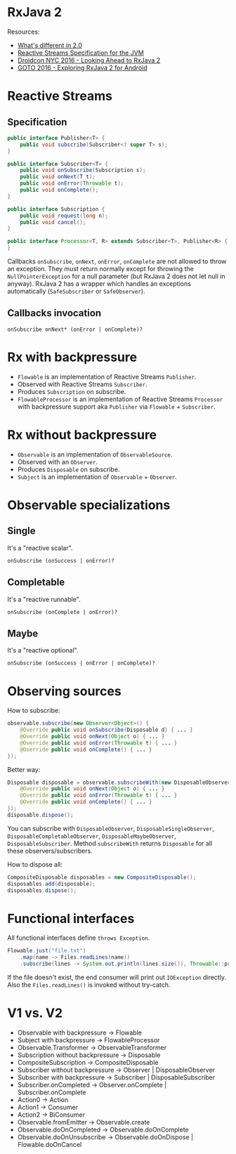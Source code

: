 RxJava 2
========

Resources:

- [What's different in 2.0](https://github.com/ReactiveX/RxJava/wiki/What's-different-in-2.0)
- [Reactive Streams Specification for the JVM](https://github.com/reactive-streams/reactive-streams-jvm)
- [Droidcon NYC 2016 - Looking Ahead to RxJava 2](https://www.youtube.com/watch?v=hcxMtomE6fI)
- [GOTO 2016 - Exploring RxJava 2 for Android](https://www.youtube.com/watch?v=htIXKI5gOQU)


Reactive Streams
================

Specification
-------------

```java
public interface Publisher<T> {
	public void subscribe(Subscriber<? super T> s);
}

public interface Subscriber<T> {
	public void onSubscribe(Subscription s);
	public void onNext(T t);
	public void onError(Throwable t);
	public void onComplete();
}

public interface Subscription {
	public void request(long n);
	public void cancel();
}

public interface Processor<T, R> extends Subscriber<T>, Publisher<R> {
}
```

Callbacks `onSubscribe`, `onNext`, `onError`, `onComplete` are not allowed to throw an exception. They must return normally except for throwing the `NullPointerException` for a null parameter (but RxJava 2 does not let null in anyway). RxJava 2 has a wrapper which handles an exceptions automatically (`SafeSubscriber` or `SafeObserver`).

Callbacks invocation
--------------------

```
onSubscribe onNext* (onError | onComplete)?
```


Rx with backpressure
====================

- `Flowable` is an implementation of Reactive Streams `Publisher`.
- Observed with Reactive Streams `Subscriber`.
- Produces `Subscription` on subscribe.
- `FlowableProcessor` is an implementation of Reactive Streams `Processor` with backpressure support aka `Publisher` via `Flowable` + `Subscriber`.


Rx without backpressure
=======================

- `Observable` is an implementation of `ObservableSource`.
- Observed with an `Observer`.
- Produces `Disposable` on subscribe.
- `Subject` is an implementation of `Observable` + `Observer`.


Observable specializations
==========================

Single
------

It's a "reactive scalar".

```
onSubscribe (onSuccess | onError)?
```

Completable
-----------

It's a "reactive runnable".

```
onSubscribe (onComplete | onError)?
```

Maybe
-----

It's a "reactive optional".

```
onSubscribe (onSuccess | onError | onComplete)?
```


Observing sources
=================

How to subscribe:

```java
observable.subscribe(new Observer<Object>() {
	@Override public void onSubscribe(Disposable d) { ... }
	@Override public void onNext(Object o) { ... }
	@Override public void onError(Throwable t) { ... }
	@Override public void onComplete() { ... }
});
```

Better way:

```java
Disposable disposable = observable.subscribeWith(new DisposableObserver<Object>() {
	@Override public void onNext(Object o) { ... }
	@Override public void onError(Throwable t) { ... }
	@Override public void onComplete() { ... }
});
disposable.dispose();
```

You can subscribe with `DisposableObserver`, `DisposableSingleObserver`, `DisposableCompletableObserver`, `DisposableMaybeObserver`, `DisposableSubscriber`. Method `subscribeWith` returns `Disposable` for all these observers/subscribers.

How to dispose all:

```java
CompositeDisposable disposables = new CompositeDisposable();
disposables.add(disposable);
disposables.dispose();
```


Functional interfaces
=====================

All functional interfaces define `throws Exception`.

```java
Flowable.just("file.txt")
	.map(name -> Files.readLines(name))
	.subscribe(lines -> System.out.println(lines.size()), Throwable::printStackTrace);
```

If the file doesn't exist, the end consumer will print out `IOException` directly. Also the `Files.readLines()` is invoked without try-catch.


V1 vs. V2
=========

- Observable with backpressure -> Flowable
- Subject with backpressure -> FlowableProcessor
- Observable.Transformer -> ObservableTransformer
- Subscription without backpressure -> Disposable
- CompositeSubscription -> CompositeDisposable
- Subscriber without backpressure -> Observer | DisposableObserver
- Subscriber with backpressure -> Subscriber | DisposableSubscriber
- Subscriber.onCompleted -> Observer.onComplete | Subscriber.onComplete
- Action0 -> Action
- Action1 -> Consumer
- Action2 -> BiConsumer
- Observable.fromEmitter -> Observable.create
- Observable.doOnCompleted -> Observable.doOnComplete
- Observable.doOnUnsubscribe -> Observable.doOnDispose | Flowable.doOnCancel
